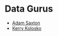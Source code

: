 # Data Gurus

* [Adam Saxton](https://www.linkedin.com/in/guyinacube)
* [Kerry Kolosko](https://kerrykolosko.com/)
